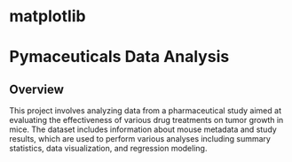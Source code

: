 # matplotlib
# Pymaceuticals Data Analysis

## Overview
This project involves analyzing data from a pharmaceutical study aimed at evaluating the effectiveness of various drug treatments on tumor growth in mice. The dataset includes information about mouse metadata and study results, which are used to perform various analyses including summary statistics, data visualization, and regression modeling.
